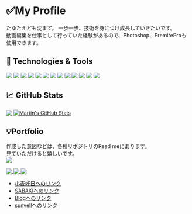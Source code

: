 # ✅My Profile 
たゆたえども沈まず。 一歩一歩、技術を身につけ成長していきたいです。<br/>
動画編集を仕事として行っていた経験があるので、Photoshop、PremireProも使用できます。

## 🔧 Technologies & Tools
![](https://img.shields.io/badge/UI-Figma-informational?style=flat&logo=figma&logoColor=white&color=2bbc8a)
![](https://img.shields.io/badge/UI-adobeXD-informational?style=flat&logo=heroui&logoColor=white&color=2bbc8a)
![](https://img.shields.io/badge/Editor-VScode-informational?style=flat&logo=intellijidea&logoColor=white&color=2bbc8a)
![](https://img.shields.io/badge/Code-Vue-informational?style=flat&logo=vuedotjs&logoColor=white&color=2bbc8a)
![](https://img.shields.io/badge/Code-Vuetify-informational?style=flat&logo=vuetify&logoColor=white&color=2bbc8a)
![](https://img.shields.io/badge/Code-Nuxt-informational?style=flat&logo=nuxt&logoColor=white&color=2bbc8a)
![](https://img.shields.io/badge/Code-Ruby-informational?style=flat&logo=ruby&logoColor=white&color=2bbc8a)
![](https://img.shields.io/badge/Code-Ruby%20on%20Rails-informational?style=flat&logo=rubyonrails&logoColor=white&color=2bbc8a)
![](https://img.shields.io/badge/Code-JavaScript-informational?style=flat&logo=javascript&logoColor=white&color=2bbc8a)
![](https://img.shields.io/badge/Code-TypeScript-informational?style=flat&logo=typescript&logoColor=white&color=2bbc8a)
![](https://img.shields.io/badge/CMS-WordPress-informational?style=flat&logo=wordpress&logoColor=white&color=2bbc8a)
![](https://img.shields.io/badge/Tool-Photoshop-informational?style=flat&logo=affinityphoto&logoColor=white&color=2bbc8a)
![](https://img.shields.io/badge/Tool-PremirePro-informational?style=flat&logo=affinityphoto&logoColor=white&color=2bbc8a)

## 📈 GitHub Stats
<a href="https://github.com/MartinHeinz/MartinHeinz">
  <img align="center" src="https://github-readme-stats.vercel.app/api/top-langs/?username=Kanta0926&hide=java,html,tex&title_color=ffffff&text_color=c9cacc&icon_color=2bbc8a&bg_color=1d1f21&langs_count=3" />
</a>
<a href="https://github.com/MartinHeinz/MartinHeinz">
  <img align="center" src="https://github-readme-stats.vercel.app/api?username=Kanta0926&show_icons=true&line_height=27&count_private=true&title_color=ffffff&text_color=c9cacc&icon_color=2bbc8a&bg_color=1d1f21" alt="Martin's GitHub Stats" />
</a>

## 💡Portfolio
作成した意図などは、各種リポジトリのRead meにあります。<br/>
見ていただけると嬉しいです。<br/>
<a href="https://github.com/Kanta0926/komugi-site.git">
  <img align="center" src="https://github-readme-stats.vercel.app/api/pin/?username=Kanta0926&repo=komugi-site&title_color=ffffff&text_color=c9cacc&icon_color=2bbc8a&bg_color=1d1f21" />
</a>

<a href="https://github.com/Kanta0926/sabaki-project.git">
  <img align="center" src="https://github-readme-stats.vercel.app/api/pin/?username=Kanta0926&repo=sabaki-project&title_color=ffffff&text_color=c9cacc&icon_color=2bbc8a&bg_color=1d1f21" />
</a>


<a href="https://github.com/Kanta0926/my-blog.git">
  <img align="center" src="https://github-readme-stats.vercel.app/api/pin/?username=Kanta0926&repo=my-blog&title_color=ffffff&text_color=c9cacc&icon_color=2bbc8a&bg_color=1d1f21" />
</a>

<a href="https://github.com/Kanta0926/sun-vell.git">
  <img align="center" src="https://github-readme-stats.vercel.app/api/pin/?username=Kanta0926&repo=my-blog&title_color=ffffff&text_color=c9cacc&icon_color=2bbc8a&bg_color=1d1f21" />
</a>

 - [小麦好日へのリンク](https://kancha.org/komugi-site/)
 - [SABAKIへのリンク](https://kancha.org/sabaki-project)
 - [Blogへのリンク](https://kancha.org/blog)
 - [sunvellへのリンク](https://kancha.org/sunvell-project/)
